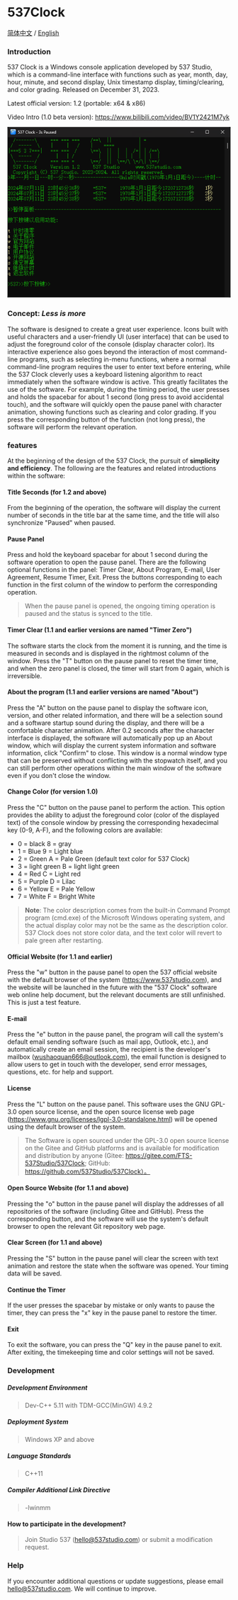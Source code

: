# 537Clock

[简体中文](./README.md) / [English](./README.en.md)

### Introduction

537 Clock is a Windows console application developed by 537 Studio, which is a command-line interface with functions such as year, month, day, hour, minute, and second display, Unix timestamp display, timing/clearing, and color grading. Released on December 31, 2023.

Latest official version: 1.2 (portable: x64 & x86)

Video Intro (1.0 beta version): https://www.bilibili.com/video/BV1Y2421M7yk

![537秒表](537Clock_Introduction.PNG)

### Concept: _Less is more_

The software is designed to create a great user experience. Icons built with useful characters and a user-friendly UI (user interface) that can be used to adjust the foreground color of the console (display character color). Its interactive experience also goes beyond the interaction of most command-line programs, such as selecting in-menu functions, where a normal command-line program requires the user to enter text before entering, while the 537 Clock cleverly uses a keyboard listening algorithm to react immediately when the software window is active. This greatly facilitates the use of the software. For example, during the timing period, the user presses and holds the spacebar for about 1 second (long press to avoid accidental touch), and the software will quickly open the pause panel with character animation, showing functions such as clearing and color grading. If you press the corresponding button of the function (not long press), the software will perform the relevant operation.

### features

At the beginning of the design of the 537 Clock, the pursuit of **simplicity and efficiency**. The following are the features and related introductions within the software:

#### **Title Seconds** (for 1.2 and above)

From the beginning of the operation, the software will display the current number of seconds in the title bar at the same time, and the title will also synchronize "Paused" when paused.

#### **Pause Panel**

Press and hold the keyboard spacebar for about 1 second during the software operation to open the pause panel. There are the following optional functions in the panel: Timer Clear, About Program, E-mail, User Agreement, Resume Timer, Exit. Press the buttons corresponding to each function in the first column of the window to perform the corresponding operation.

> When the pause panel is opened, the ongoing timing operation is paused and the status is synced to the title.

#### **Timer Clear** (1.1 and earlier versions are named "Timer Zero")

The software starts the clock from the moment it is running, and the time is measured in seconds and is displayed in the rightmost column of the window. Press the "T" button on the pause panel to reset the timer time, and when the zero panel is closed, the timer will start from 0 again, which is irreversible.

#### **About the program** (1.1 and earlier versions are named "About")

Press the "A" button on the pause panel to display the software icon, version, and other related information, and there will be a selection sound and a software startup sound during the display, and there will be a comfortable character animation. After 0.2 seconds after the character interface is displayed, the software will automatically pop up an About window, which will display the current system information and software information, click "Confirm" to close. This window is a normal window type that can be preserved without conflicting with the stopwatch itself, and you can still perform other operations within the main window of the software even if you don't close the window.

#### **Change Color** (for version 1.0)

Press the "C" button on the pause panel to perform the action. This option provides the ability to adjust the foreground color (color of the displayed text) of the console window by pressing the corresponding hexadecimal key (0-9, A-F), and the following colors are available:

- 0 = black 8 = gray
- 1 = Blue 9 = Light blue
- 2 = Green A = Pale Green (default text color for 537 Clock)
- 3 = light green B = light light green
- 4 = Red C = Light red
- 5 = Purple D = Lilac
- 6 = Yellow E = Pale Yellow
- 7 = White F = Bright White

> **Note**: The color description comes from the built-in Command Prompt program (cmd.exe) of the Microsoft Windows operating system, and the actual display color may not be the same as the description color.
> 537 Clock does not store color data, and the text color will revert to pale green after restarting.

#### **Official Website** (for 1.1 and earlier)

Press the "w" button in the pause panel to open the 537 official website with the default browser of the system (https://www.537studio.com), and the website will be launched in the future with the "537 Clock" software web online help document, but the relevant documents are still unfinished. This is just a test feature.

#### **E-mail**

Press the "e" button in the pause panel, the program will call the system's default email sending software (such as mail app, Outlook, etc.), and automatically create an email session, the recipient is the developer's mailbox (wushaoquan666@outlook.com), the email function is designed to allow users to get in touch with the developer, send error messages, questions, etc. for help and support.

#### **License**

Press the "L" button on the pause panel. This software uses the GNU GPL-3.0 open source license, and the open source license web page (https://www.gnu.org/licenses/lgpl-3.0-standalone.html) will be opened using the default browser of the system.
> The Software is open sourced under the GPL-3.0 open source license on the Gitee and GitHub platforms and is available for modification and distribution by anyone (Gitee: https://gitee.com/FTS-537Studio/537Clock; GitHub: https://github.com/537Studio/537Clock）。

#### **Open Source Website** (for 1.1 and above)

Pressing the "o" button in the pause panel will display the addresses of all repositories of the software (including Gitee and GitHub). Press the corresponding button, and the software will use the system's default browser to open the relevant Git repository web page.

#### **Clear Screen** (for 1.1 and above)

Pressing the "S" button in the pause panel will clear the screen with text animation and restore the state when the software was opened. Your timing data will be saved.

#### **Continue the Timer**

If the user presses the spacebar by mistake or only wants to pause the timer, they can press the "x" key in the pause panel to restore the timer.

#### **Exit**

To exit the software, you can press the "Q" key in the pause panel to exit. After exiting, the timekeeping time and color settings will not be saved.

### Development

##### **Development Environment**

> Dev-C++ 5.11 with TDM-GCC(MinGW) 4.9.2

##### **Deployment System**

> Windows XP and above

##### **Language Standards**

> C++11

##### **Compiler Additional Link Directive**

> -lwinmm

#### How to participate in the development?

> Join Studio 537 (hello@537studio.com) or submit a modification request.

### Help

If you encounter additional questions or update suggestions, please email hello@537studio.com. We will continue to improve.